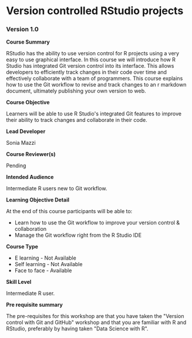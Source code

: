 # Version controlled RStudio projects

### Version 1.0

**Course Summary**  

RStudio has the ability to use version control for R projects using a very easy to use graphical interface. In this course we will introduce how R Studio has integrated Git version control into its interface. This allows developers to efficiently track changes in their code over time and effectively collaborate with a team of programmers. This course explains how to use the Git workflow to revise and track changes to an r markdown document, ultimately publishing your own version to web. 

**Course Objective**  

Learners will be able to use R Studio's integrated Git features to improve their ability to track changes and collaborate in their code.

**Lead Developer**  

Sonia Mazzi

**Course Reviewer(s)**  

Pending

**Intended Audience**  

Intermediate R users new to Git workflow.

**Learning Objective Detail**  

At the end of this course participants will be able to:
* Learn how to use the Git workflow to improve your version control & collaboration
* Manage the Git workflow right from the R Studio IDE


**Course Type**  

* E learning - Not Available
* Self learning - Not Available
* Face to face - Available

**Skill Level**  

Intermediate R user.

**Pre requisite summary**  

The pre-requisites for this workshop are that you have taken the "Version  control with Git and GitHub" workshop and that you are familiar with R and RStudio, preferably by having taken "Data Science with R".



